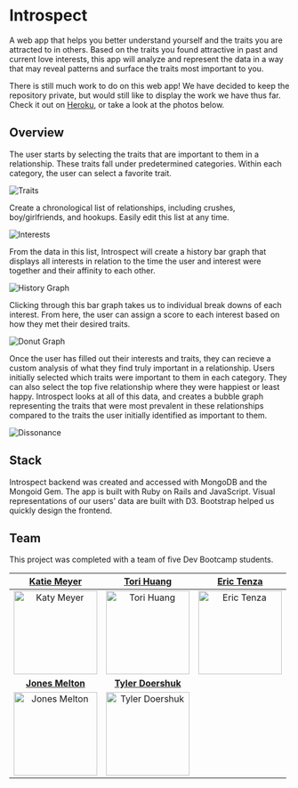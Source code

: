 # Introspect

A web app that helps you better understand yourself and the traits you are attracted to in others. Based on the traits you found attractive in past and current love interests, this app will analyze and represent the data in a way that may reveal patterns and surface the traits most important to you.

There is still much work to do on this web app! We have decided to keep the repository private, but would still like to display the work we have thus far. Check it out on [Heroku](https://gentle-reef-66432.herokuapp.com), or take a look at the photos below.

## Overview

The user starts by selecting the traits that are important to them in a relationship. These traits fall under predetermined categories. Within each category, the user can select a favorite trait.

![Traits](imgs/traits.png)

Create a chronological list of relationships, including crushes, boy/girlfriends, and hookups. Easily edit this list at any time.

![Interests](imgs/interests.png)

From the data in this list, Introspect will create a history bar graph that displays all interests in relation to the time the user and interest were together and their affinity to each other.

![History Graph](imgs/history_graph.png)

Clicking through this bar graph takes us to individual break downs of each interest. From here, the user can assign a score to each interest based on how they met their desired traits.

![Donut Graph](imgs/donut_graph.png)

Once the user has filled out their interests and traits, they can recieve a custom analysis of what they find truly important in a relationship. Users initially selected which traits were important to them in each category. They can also select the top five relationship where they were happiest or least happy. Introspect looks at all of this data, and creates a bubble graph representing the traits that were most prevalent in these relationships compared to the traits the user initially identified as important to them.

![Dissonance](imgs/dissonance.png)

## Stack

Introspect backend was created and accessed with MongoDB and the Mongoid Gem. The app is built with Ruby on Rails and JavaScript. Visual representations of our users' data are built with D3. Bootstrap helped us quickly design the frontend.

## Team

This project was completed with a team of five Dev Bootcamp students.

<a href='https://github.com/kmeyer313'>Katie Meyer</a> | <a href='https://github.com/torihuang'>Tori Huang</a> | <a href='https://github.com/tenzaej'>Eric Tenza</a>
:---: | :---: | :---:
<img src="imgs/katie_meyer.jpeg" alt="Katy Meyer" height="150"> | <img src="imgs/tori_huang.jpeg" alt="Tori Huang" height="150"> | <img src="imgs/eric_tenza.jpeg" alt="Eric Tenza" height="150">
 **<a href='https://github.com/shavah'>Jones Melton</a>**| **<a href='https://github.com/ty-doerschuk'>Tyler Doershuk</a>**
<img src="imgs/jones_melton.jpeg" alt="Jones Melton" height="150"> | <img src="imgs/tyler_d.png" alt="Tyler Doershuk" height="150">
